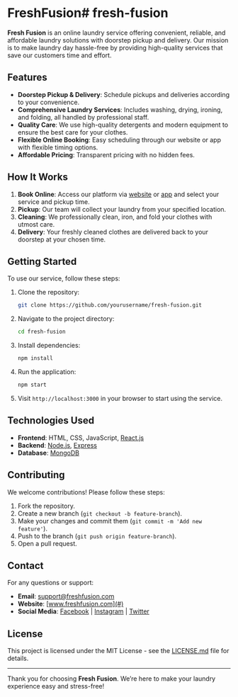 # FreshFusion# fresh-fusion

**Fresh Fusion** is an online laundry service offering convenient, reliable, and affordable laundry solutions with doorstep pickup and delivery. Our mission is to make laundry day hassle-free by providing high-quality services that save our customers time and effort.

## Features

- **Doorstep Pickup & Delivery**: Schedule pickups and deliveries according to your convenience.
- **Comprehensive Laundry Services**: Includes washing, drying, ironing, and folding, all handled by professional staff.
- **Quality Care**: We use high-quality detergents and modern equipment to ensure the best care for your clothes.
- **Flexible Online Booking**: Easy scheduling through our website or app with flexible timing options.
- **Affordable Pricing**: Transparent pricing with no hidden fees.

## How It Works

1. **Book Online**: Access our platform via [website](#) or [app](#) and select your service and pickup time.
2. **Pickup**: Our team will collect your laundry from your specified location.
3. **Cleaning**: We professionally clean, iron, and fold your clothes with utmost care.
4. **Delivery**: Your freshly cleaned clothes are delivered back to your doorstep at your chosen time.

## Getting Started

To use our service, follow these steps:

1. Clone the repository:
    ```bash
    git clone https://github.com/yourusername/fresh-fusion.git
    ```
2. Navigate to the project directory:
    ```bash
    cd fresh-fusion
    ```
3. Install dependencies:
    ```bash
    npm install
    ```
4. Run the application:
    ```bash
    npm start
    ```
5. Visit `http://localhost:3000` in your browser to start using the service.

## Technologies Used

- **Frontend**: HTML, CSS, JavaScript, [React.js](https://reactjs.org/)
- **Backend**: [Node.js](https://nodejs.org/), [Express](https://expressjs.com/)
- **Database**: [MongoDB](https://www.mongodb.com/)

## Contributing

We welcome contributions! Please follow these steps:

1. Fork the repository.
2. Create a new branch (`git checkout -b feature-branch`).
3. Make your changes and commit them (`git commit -m 'Add new feature'`).
4. Push to the branch (`git push origin feature-branch`).
5. Open a pull request.

## Contact

For any questions or support:

- **Email**: [support@freshfusion.com](mailto:support@freshfusion.com)
- **Website**: [www.freshfusion.com](#)
- **Social Media**: [Facebook](#) | [Instagram](#) | [Twitter](#)

## License

This project is licensed under the MIT License - see the [LICENSE.md](LICENSE.md) file for details.

---

Thank you for choosing **Fresh Fusion**. We’re here to make your laundry experience easy and stress-free!
